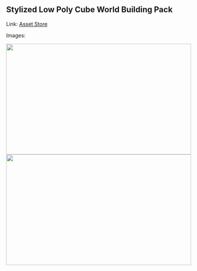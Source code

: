 ## Stylized Low Poly Cube World Building Pack

Link: [Asset Store](https://assetstore.unity.com/packages/3d/environments/stylized-low-poly-cube-world-building-pack-184562)

Images:

<img src="https://assetstorev1-prd-cdn.unity3d.com/key-image/8252e458-746b-49e1-a1d6-a731a9e3b4a5.webp" width="500" height="300">
<img src="https://assetstorev1-prd-cdn.unity3d.com/package-screenshot/0e1c59cb-3c63-4782-ae83-5fd996b038bb.webp" width="500" height="300">

